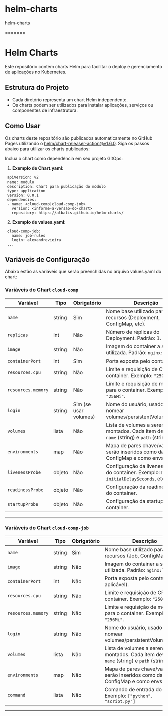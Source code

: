 # helm-charts
helm-charts

=======
# Helm Charts

Este repositório contém charts Helm para facilitar o deploy e gerenciamento de aplicações no Kubernetes.

## Estrutura do Projeto

- Cada diretório representa um chart Helm independente.
- Os charts podem ser utilizados para instalar aplicações, serviços ou componentes de infraestrutura.


## Como Usar

Os charts deste repositório são publicados automaticamente no GitHub Pages utilizando o [helm/chart-releaser-action@v1.6.0](https://github.com/helm/chart-releaser-action). Siga os passos abaixo para utilizar os charts publicados:

Inclua o chart como dependência em seu projeto GitOps:
   
   1. **Exemplo de Chart.yaml:**
   ```
    apiVersion: v2
    name: modulo
    description: Chart para publicação do módulo
    type: application
    version: 0.0.1
    dependencies:
    - name: <cloud-comp|cloud-comp-job>
      version: <informe-a-versao-do-chart>
      repository: https://albatis.github.io/helm-charts/
   ```
    
   2. **Exemplo de values.yaml:**
   ```
    cloud-comp-job:
      name: job-rules
      login: alexandrevieira
    ...
   ```

## Variáveis de Configuração

Abaixo estão as variáveis que serão preenchidas no arquivo values.yaml do chart:


### Variáveis do Chart `cloud-comp`

| Variável           | Tipo     | Obrigatório | Descrição                                                                                   |
|--------------------|----------|-------------|---------------------------------------------------------------------------------------------|
| `name`             | string   | Sim         | Nome base utilizado para nomear recursos (Deployment, ConfigMap, etc).                      |
| `replicas`         | int      | Não         | Número de réplicas do Deployment. Padrão: 1.                                                |
| `image`            | string   | Não         | Imagem do container a ser utilizada. Padrão: `nginx:latest`.                                |
| `containerPort`    | int      | Sim         | Porta exposta pelo container.                                                               |
| `resources.cpu`    | string   | Não         | Limite e requisição de CPU para o container. Exemplo: `"250m"`.                             |
| `resources.memory` | string   | Não         | Limite e requisição de memória para o container. Exemplo: `"256Mi"`.                        |
| `login`            | string   | Sim (se usar volumes) | Nome do usuário, usado para nomear volumes/persistentVolumeClaims.                  |
| `volumes`          | lista    | Não         | Lista de volumes a serem montados. Cada item deve conter `name` (string) e `path` (string). |
| `environments`     | map      | Não         | Mapa de pares chave/valor que serão inseridos como dados no ConfigMap e como envs no pod.   |
| `livenessProbe`    | objeto   | Não         | Configuração da livenessProbe do container. Exemplo: `httpGet`, `initialDelaySeconds`, etc. |
| `readinessProbe`   | objeto   | Não         | Configuração da readinessProbe do container.                                                |
| `startupProbe`     | objeto   | Não         | Configuração da startupProbe do container.                                                  |


---

### Variáveis do Chart `cloud-comp-job`

| Variável           | Tipo     | Obrigatório | Descrição                                                                                   |
|--------------------|----------|-------------|---------------------------------------------------------------------------------------------|
| `name`             | string   | Sim         | Nome base utilizado para nomear recursos (Job, ConfigMap, etc).                             |
| `image`            | string   | Não         | Imagem do container a ser utilizada. Padrão: `nginx:latest`.                                |
| `containerPort`    | int      | Não         | Porta exposta pelo container (se aplicável).                                                |
| `resources.cpu`    | string   | Não         | Limite e requisição de CPU para o container. Exemplo: `"250m"`.                             |
| `resources.memory` | string   | Não         | Limite e requisição de memória para o container. Exemplo: `"256Mi"`.                        |
| `login`            | string   | Não         | Nome do usuário, usado para nomear volumes/persistentVolumeClaims.                          |
| `volumes`          | lista    | Não         | Lista de volumes a serem montados. Cada item deve conter `name` (string) e `path` (string). |
| `environments`     | map      | Não         | Mapa de pares chave/valor que serão inseridos como dados no ConfigMap e como envs no pod.   |
| `command`          | lista    | Não         | Comando de entrada do Job. Exemplo: `["python", "script.py"]`                               |
---